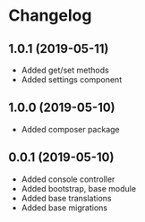 Changelog
=========

## 1.0.1 (2019-05-11)
 * Added get/set methods
 * Added settings component
 
## 1.0.0 (2019-05-10)
 * Added composer package
 
## 0.0.1 (2019-05-10)
 * Added console controller
 * Added bootstrap, base module
 * Added base translations
 * Added base migrations
